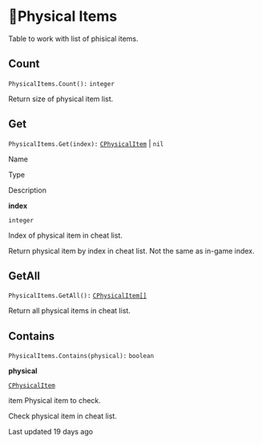 # 🎁Physical Items

Table to work with list of phisical items\.

## [](#count)Count

`PhysicalItems.Count():` `integer`

Return size of physical item list\.

## [](#get)Get

`PhysicalItems.Get(index):` [`CPhysicalItem`](https://uczone.gitbook.io/api-v2.0/game-components/core/physicalitem) \| `nil`

Name

Type

Description

**index**

`integer`

Index of physical item in cheat list\.

Return physical item by index in cheat list\. Not the same as in\-game index\.

## [](#getall)GetAll

`PhysicalItems.GetAll():` [`CPhysicalItem[]`](https://uczone.gitbook.io/api-v2.0/game-components/core/physicalitem)

Return all physical items in cheat list\.

## [](#contains)Contains

`PhysicalItems.Contains(physical):` `boolean`

**physical**

[`CPhysicalItem`](https://uczone.gitbook.io/api-v2.0/game-components/core/physicalitem)

item Physical item to check\.

Check physical item in cheat list\.

Last updated 19 days ago

